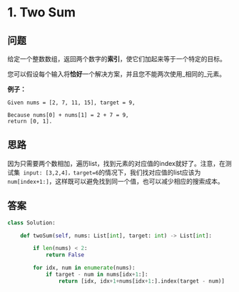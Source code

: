 # 1. Two Sum

## 问题

给定一个整数数组，返回两个数字的**索引**，使它们加起来等于一个特定的目标。

您可以假设每个输入将**恰好**一个解决方案，并且您不能两次使用_相同的_元素。

**例子：**

```
Given nums = [2, 7, 11, 15], target = 9,

Because nums[0] + nums[1] = 2 + 7 = 9,
return [0, 1].
```

## 思路

因为只需要两个数相加，遍历list，找到元素的对应值的index就好了。注意，在测试集` input: [3,2,4]，target=6`的情况下，我们找对应值的list应该为`num[index+1:]`，这样既可以避免找到同一个值，也可以减少相应的搜索成本。

## 答案

```python
class Solution:

    def twoSum(self, nums: List[int], target: int) -> List[int]:

        if len(nums) < 2:
            return False

        for idx, num in enumerate(nums):
            if target - num in nums[idx+1:]:
                return [idx, idx+1+nums[idx+1:].index(target - num)]
```

